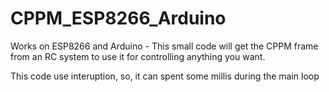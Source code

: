 # CPPM_ESP8266_Arduino
Works on ESP8266 and Arduino - This small code will get the CPPM frame from an RC system to use it for controlling anything you want.

This code use interuption, so, it can spent some millis during the main loop


